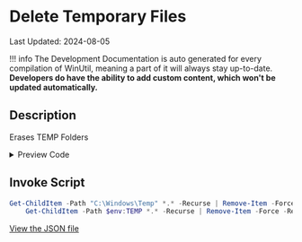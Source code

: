 # Delete Temporary Files

Last Updated: 2024-08-05


!!! info
     The Development Documentation is auto generated for every compilation of WinUtil, meaning a part of it will always stay up-to-date. **Developers do have the ability to add custom content, which won't be updated automatically.**


## Description

Erases TEMP Folders

<!-- BEGIN CUSTOM CONTENT -->

<!-- END CUSTOM CONTENT -->

<details>
<summary>Preview Code</summary>

```json
{
  "Content": "Delete Temporary Files",
  "Description": "Erases TEMP Folders",
  "category": "Essential Tweaks",
  "panel": "1",
  "Order": "a002_",
  "InvokeScript": [
    "Get-ChildItem -Path \"C:\\Windows\\Temp\" *.* -Recurse | Remove-Item -Force -Recurse\n    Get-ChildItem -Path $env:TEMP *.* -Recurse | Remove-Item -Force -Recurse"
  ],
  "link": "https://christitustech.github.io/winutil/dev/tweaks/Essential-Tweaks/DeleteTempFiles"
}
```
</details>

## Invoke Script

```powershell
Get-ChildItem -Path "C:\Windows\Temp" *.* -Recurse | Remove-Item -Force -Recurse
    Get-ChildItem -Path $env:TEMP *.* -Recurse | Remove-Item -Force -Recurse

```
<!-- BEGIN SECOND CUSTOM CONTENT -->

<!-- END SECOND CUSTOM CONTENT -->

[View the JSON file](https://github.com/ChrisTitusTech/winutil/tree/main/config/tweaks.json)

